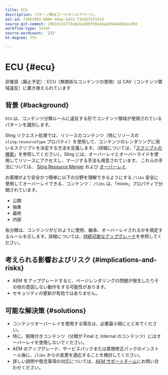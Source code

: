 ```yaml
---
title: ECU
description: パターン検出コードのヘルプページ。
exl-id: fd061001-b00e-44ae-bd31-71bd2fa733cd
source-git-commit: 2881b122773a8a5ad09fb9a14ae35b4a83dae20d
workflow-type: tm+mt
source-wordcount: '232'
ht-degree: 75%

---
```


# ECU {#ecu}

非推奨（廃止予定）：ECU（無関係なコンテンツの使用）は CAV（コンテンツ領域違反）に置き換えられています

## 背景 {#background}

`ECU` は、コンテンツ分類ルールに違反する形でコンテンツ領域が使用されているパターンを識別します。

Sling リクエスト処理では、リソースのコンテンツ（特にリソースの `sling:resourceType` プロパティ）を使用して、コンテンツのレンダリングに用いるスクリプトを決定する方法を定義します。（詳細については、「[スクリプトの検索](https://experienceleague.adobe.com/ja/docs/experience-manager-65/content/implementing/developing/introduction/the-basics#locating-the-script)」を参照してください）。Sling には、オーバーレイとオーバーライドを使用してリソースにアクセスし、マージする手法も用意されています。 これらの手法については、 [Sling Resource Merger](https://experienceleague.adobe.com/ja/docs/experience-manager-65/content/implementing/developing/platform/sling-resource-merger) および [オーバーレイ](https://experienceleague.adobe.com/ja/docs/experience-manager-65/content/implementing/developing/platform/overlays).

お客様がより安全かつ簡単に以下の分野を理解できるようにする `/libs` 安全に使用してオーバーレイできる、コンテンツ： `/libs` は、「mixin」プロパティで分類されています。

* 公開
* 抽象
* 最終
* 内部

各分類は、コンテンツがどのように使用、継承、オーバーレイされるかを規定するルールを示します。詳細については、[持続可能なアップグレード](https://experienceleague.adobe.com/ja/docs/experience-manager-65/content/implementing/deploying/upgrading/sustainable-upgrades)を参照してください。

## 考えられる影響およびリスク {#implications-and-risks}

* AEM をアップグレードすると、ページレンダリングの問題が発生したりその他の意図しない動作をする可能性があります。
* セキュリティの更新が有効ではありません。

## 可能な解決策 {#solutions}

* コンテンツオーバーレイを使用する場合は、必要最小限にとどめてください。
* 特に、制限付きコンテンツ（分類が Final と Internal のコンテンツ）にはオーバーレイを使用しないでください。
* AEM のアップグレード、サービスパックまたは累積修正パックのインストール後に、`/libs` からの変更を適応することを検討してください。
* 詳しい説明や懸念事項の対応については、[AEM サポートチーム](https://helpx.adobe.com/jp/enterprise/using/support-for-experience-cloud.html)にお問い合わせください。
